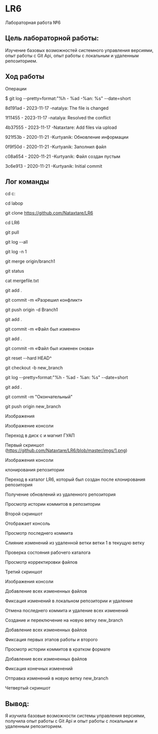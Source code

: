 # LR6


Лабораторная работа №6



## Цель лабораторной работы:


Изучение базовых возможностей системного управления версиями, опыт работы с Git Api, опыт работы с локальным и удаленным репозиторием.



## Ход работы


Операции


$ git log --pretty=format:"%h - %ad -%an: %s" --date=short


8d191ad - 2023-11-17 -natalya: The file is changed


1f11455 - 2023-11-17 -natalya: Resolved the conflict


4b37555 - 2023-11-17 -Nataxtare: Add files via upload


921f53b - 2020-11-21 -Kurtyanik: Обновление информации


0f9f50d - 2020-11-21 -Kurtyanik: Заполнил файл


c08a654 - 2020-11-21 -Kurtyanik: Файл создан пустым


3c6e913 - 2020-11-21 -Kurtyanik: Initial commit


## Лог команды


cd с:


cd labop


git clone https://github.com/Nataxtare/LR6


cd LR6


git pull


git log --all


git log -n 1


git merge origin/branch1


git status


cat mergefile.txt


git add .


git commit -m «Разрешил конфликт»


git push origin -d Branch1


git add .


git commit -m «Файл был изменен»

git add .


git commit -m «Файл был изменен снова»


git reset --hard HEAD^


git checkout -b new_branch


git log --pretty=format:"%h - %ad - %an: %s" --date=short


git add .


git commit -m "Окончательный"


git push origin new_branch


Изображения


Изображение консоли


Переход в диск с и магнит ГУАП


Первый скриншот (https://github.com/Nataxtare/LR6/blob/master/imgs/1.png)


Изображения консоли


клонирования репозитории


Переход в каталог LR6, который был создан после клонирования репозитория


Получение обновлений из удаленного репозитория


Просмотр истории коммитов в репозитории


Второй скриншот


Отображает консоль


Просмотр последнего коммита


Слияние изменений из удаленной ветки ветки 1 в текущую ветку


Проверка состояния рабочего каталога


Просмотр корректировки файлов


Третий скриншот


Изображения консоли


Добавление всех измененных файлов


Фиксация изменений в локальном репозитории и удаление


Отмена последнего коммита и удаление всех изменений


Создание и переключение на новую ветку new_branch


Добавление всех измененных файлов


Фиксация первых этапов работы и второго


Просмотр истории коммитов в кратком формате


Добавление всех измененных файлов


Фиксация конечных изменений


Отправка изменений в новую ветку new_branch


Четвертый скриншот


## Вывод:


Я изучила базовые возможности системы управления версиями, получила опыт работы с Git Api и опыт работы с локальным и удаленным репозиторием.



